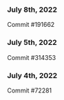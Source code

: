 ### July 8th, 2022

Commit #191662

### July 5th, 2022

Commit #314353


### July 4th, 2022

Commit #72281
